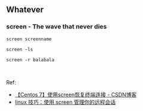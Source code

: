 ## Whatever

### screen - The wave that never dies

```shell
screen screenname
```

```shell
screen -ls
```

```shell
screen -r balabala
```

<br/>

Ref:

- [【Centos 7】使用screen恢复终端连接 - CSDN博客](https://blog.csdn.net/dream361/article/details/54020440)
- [linux 技巧：使用 screen 管理你的远程会话](https://www.ibm.com/developerworks/cn/linux/l-cn-screen/)
